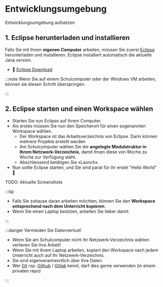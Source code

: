 # Entwicklungsumgebung

Entwicklungsumgebung aufsetzen

## 1. Eclipse herunterladen und installieren

Falls Sie mit Ihrem **eigenen Computer** arbeiten, müssen Sie zuerst
[Eclipse](https://www.eclipse.org) herunterladen und installieren. Eclipse
installiert automatisch die aktuelle Java version.

- :link: [Eclipse Download](https://www.eclipse.org)

:::note Wenn Sie auf einem Schulcomputer oder der Windows VM arbeiten, können
sie diesen Schritt überspringen.

:::

## 2. Eclipse starten und einen Workspace wählen

- Starten Sie nun Eclipse auf Ihrem Computer.
- Als erstes müssen Sie nun den Speicherort für einen sogenannten Workspace
  wählen.
  - Der Workspace ist das Arbeitsverzeichnis von Eclipse. Darin können mehrere
    Projekte erstellt werden
  - Am Schulcomputer wählen Sie die **angelegte Modulstruktur in Ihrem
    Netzwerk-Verzeichnis**, damit Ihnen diese von Woche zu Woche zur Verfügung
    steht.
  - Abschliessend betätigen Sie «Launch».
- Nun sollte Eclipse starten, und Sie sind parat für ihr erstel "Hello World"
  :superhero:

TODO: Aktuelle Screenshots

:::tip

- Falls Sie zuhause daran arbeiten möchten, können Sie den **Workspace
  entsprechend nach dem Unterricht kopieren**.
- Wenn Sie einen Laptop besitzen, arbeiten Sie lieber damit.

:::

:::danger Vermeiden Sie Datenverlust!

- Wenn Sie am Schulcomputer nicht ihr Netzwerk-Verzeichnis wählen verlieren Sie
  ihre Arbeit!
- Wenn Sie mit ihrem Laptop arbeiten, kopiert den Workspace nach jedem
  Unterricht auch auf Ihr Netzwerk-Verzeichnis.
- Sie sind eigenverantwortlich über Ihre Daten
- Wer [Git](https://git-scm.com/) rsp. [Github](https://www.github.com) /
  [Gitlab](https://www.gitlab.com) kennt, darf dies gerne verwenden (in einem
  privaten repo)

:::
